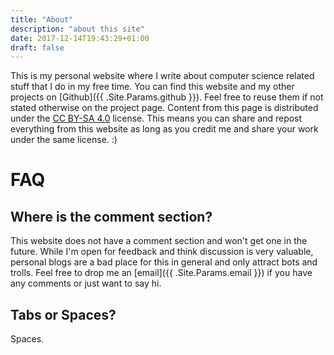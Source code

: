 ```yaml
---
title: "About"
description: "about this site"
date: 2017-12-14T19:43:29+01:00
draft: false
---
```


This is my personal website where I write about computer science related stuff
that I do in my free time.
You can find this website and my other projects on
[Github]({{ .Site.Params.github }}). Feel free to reuse them if not stated
otherwise on the project page.
Content from this page is distributed under the [CC BY-SA
4.0](https://creativecommons.org/licenses/by-sa/4.0/) license.
This means you can share and repost everything from this website as long as you
credit me and share your work under the same license. :)

# FAQ

## Where is the comment section?
This website does not have a comment section and won't get one in the future.
While I'm open for feedback and think discussion is very valuable, personal
blogs are a bad place for this in general and only attract bots and trolls.
Feel free to drop me an [email]({{ .Site.Params.email }}) if you have any
comments or just want to say hi.

## Tabs or Spaces?
Spaces.
